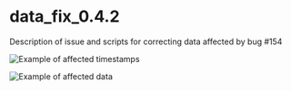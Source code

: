 # data_fix_0.4.2
Description of issue and scripts for correcting data affected by bug  #154


![Example of affected timestamps](https://raw.githubusercontent.com/open-ephys/data_fix_0.4.2/master/example_issue_timestamps.png)

![Example of affected data](https://raw.githubusercontent.com/open-ephys/data_fix_0.4.2/master/example_issue_data.png)


